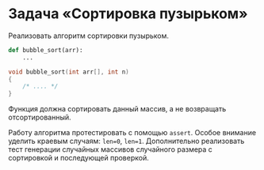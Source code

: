# Задача «Сортировка пузырьком»

Реализовать алгоритм сортировки пузырьком.

```python
def bubble_sort(arr):
    ...
```

```c
void bubble_sort(int arr[], int n)
{
    /* .... */
}
```

Функция должна сортировать данный массив, а не возвращать отсортированный.

Работу алгоритма протестировать с помощью `assert`. Особое внимание
уделить краевым случаям: `len=0`, `len=1`. Дополнительно реализовать тест
генерации случайных массивов случайного размера с сортировкой и последующей
проверкой.
